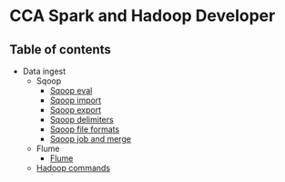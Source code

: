 # CCA Spark and Hadoop Developer


## Table of contents

* Data ingest
  * Sqoop
    * [Sqoop eval](01_sqoop_eval.md)
    * [Sqoop import](02_sqoop_import.md)
    * [Sqoop export](03_sqoop_export.md)
    * [Sqoop delimiters](04_sqoop_delimiters.md)
    * [Sqoop file formats](05_sqoop_file_formats.md)
    * [Sqoop job and merge](06_sqoop_job_merge.md)
  * Flume
    * [Flume](01_flume.md)
  * [Hadoop commands](01_hadoop_ingest.md)
